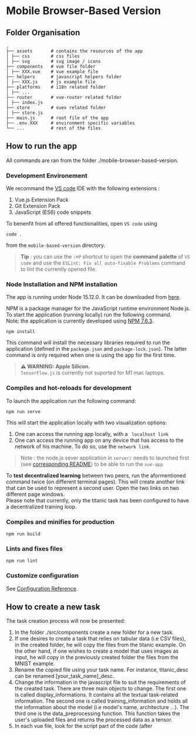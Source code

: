 # Mobile Browser-Based Version

## Folder Organisation

    .
    ├── assets       # contains the resources of the app
    │ ├── css        # css files
    │ ├── svg        # svg image / icons
    ├── components   # vue file folder                         
    │ ├── XXX.vue    # vue example file
    ├── helpers      # javascript helpers folder
    │ ├── XXX.js     # js example file
    ├── platforms    # i18n related folder
    │ ├── ...      
    ├── router       # vue-router related folder
    │ ├── index.js
    ├── store        # vuex related folder
    │ ├── store.js
    ├── main.js      # root file of the app
    ├── .env.XXX     # environment specific variables
    └── ...          # rest of the files
## How to run the app
All commands are ran from the folder ./mobile-browser-based-version.  

### Development Environement

We recommand the [VS code](https://code.visualstudio.com/) IDE with the following extensions :
1. Vue.js Extension Pack
2. Git Extension Pack
3. JavaScript (ES6) code snippets

To benenfit from all offered functionalities, open `VS code` using 
```
code . 
```
from the `mobile-based-version` directory.

> **Tip** : you can use the `⇧⌘P` shortcut to open the **command palette** of `VS code` and use the `ESLint: Fix all auto-fixable Problems` command to lint the currently opened file.

### Node Installation and NPM installation
The app is running under Node 15.12.0. It can be downloaded from [here](https://nodejs.org/en/download/releases/).

NPM is a package manager for the JavaScript runtime environment Node.js.  
To start the application (running locally) run the following command.    
Note: the application is currently developed using [NPM 7.6.3](https://www.npmjs.com/package/npm/v/7.6.3).
```
npm install
```
This command will install the necessary libraries required to run the application (defined in the `package.json` and `package-lock.json`). The latter command is only required when one is using the app for the first time. 

> **⚠ WARNING: Apple Silicon.**  
> `TensorFlow.js` is currently not suported for M1 mac laptops.

### Compiles and hot-reloads for development
To launch the application run the following command: 
```
npm run serve
```
This will start the application locally with two visualization options: 
1. One can access the running app locally, with a ` localhost link` 
2. One can access the running app on any device that has access to the network of his machine. To do so, use the `network link`.

> Note : the node.js sever application in `server/` needs to launched first (see [corresponding README](server/README.md)) to be able to run the `vue-app`

To **test decentralized learning** between two peers, run the aformentioned command twice (on different terminal pages). This will create another link that can be used to represent a second user. Open the two links on two different page windows.    
Please note that currently, only the titanic task has been configured to have a decentralized training loop. 

### Compiles and minifies for production
```
npm run build
```

### Lints and fixes files
```
npm run lint
```

### Customize configuration
See [Configuration Reference](https://cli.vuejs.org/config/).

## How to create a new task 

The task creation process will now be presented: 
1. In the folder ./src/components create a new folder for a new task. 
2. If one desires to create a task that relies on tabular data (i.e CSV files), in the created folder, he will copy the files from the titanic example. On the other hand, if one wishes to create a model that uses images as input, he will copy in the previously created folder the files from the MNIST example. 
3. Rename the copied file using your task name. For instance, titanic_desc can be renamed [your_task_name]_desc. 
4. Change the information in the javascript file to suit the requirements of the created task. There are three main objects to change. The first one is called display_informations. It contains all the textual task-related information. The second one is called training_information and holds all the information about the model (i.e model's name, architecture ...). The third one is the data_preprocessing function. This function takes the user's uploaded files and returns the processed data as a tensor. 
5. In each vue file, look for the script part of the code (after <script>)  and replace the first import with the javascript associated with your task.  For instance, replace import {...} from "titanic_script" with import {...} from "[your_task_name]_script". 
6. Add your task to the routing file in ./src/router/index.js. More instructions soon to come. 

## Explanation of the current architecture of the app
### Overview of the architecture
Tasks are organized around the following files: 
- vue files are used to render the task-related user interface. Users should not modify the core code of these files. 
- a javascript file contains all the task-related information and methods. For instance, in this file, one can find the specific data-processing function or the textual description of the task. 

### Use of Vue.js
The main front-end framework used by the application is Vue.js. It's a widely used framework to build single-page UI (See [Reference](https://router.vuejs.org/guide/)).    
The application is built around Vue.js components. Essentially, components are defined around two parts: 
1. An HTML template that states how the component should be rendered 
2. A script that defines the behaviors of the components

### Components architecture of the project 
Components can be organized in a parent/child relation. Meaning that one can have a parent component that holds many other child components.  
`routers` are used to define which components are displayed to the user depending on the user's inputs. 

The application runs the following architecture: 
- **The global component** of the app is called `App.vue`. This component implements a mini-side bar that is always displayed to the user. This mini-sidebar allows the user to directly access the available list of tasks available, and change some parameters of the page (color and night mode).
- **Information Display Components** are components that are displayed on the right side of the mini-side bar. Depending on the user's path choice, a component is displayed. The following components can be displayed:
  - **The task list component** is called `TaskList.vue`. It's the default component used to fill this space. It shows which ML tasks are open for collaborative training. 
  - **Task-related Components** are components used to display the interface associated with a particular task. The UI components for an ML task come in a parent-child relation: one global component (called `[taskName]_model.vue`) is used to implement a sidebar that allows the user to navigate through the different components associated with a task. On the right side of this global component, the following components are used to create a task (and note that all of them need to be created for each task): 
    - **Description of the task** under the name `[taskName]_description.vue. It gives an overview of the task. 
    - **Training of the task** under the name `[taskName]_training.vue`. Allows the users to train a model, either collaboratively using p2p communication, or alone by local training. As a side note, components are created only when they are called by the user. Meaning that until the user reaches the training page of the task, the `[taskName]_training.vue`is not created. When a user reaches for the first time the training components, the component is created, and only then the NN model is created and stored in the browser's indexdb database. The training is done in a seperated script. To start training, the function named `join_training`is called. This function preprocess the data using the task specific data pre-processing function and then train the model using the shared `train`function. 

All these are served by the javascript file associated to the task. 

### Training Loop
A global function `training` is called by all components that are training a model. This function is located in the file ./helpers/training.js.   
The idea is that the training part for all tasks follows the same ML backend, while the processing of the data is done locally (at the component level) by each task.   
The training process works as follow:
1. When a user has stated that he wishes to join the training of a task, a model is created (for now with a standards initialization) and stored into the browser's local storage. (call to `create_model`, a function embedded into the task's training component)
2. Once the user uploads a dataset, a pre-processing function is called. The pre-processing function is specifically tailored for each task and so is embedded in the task's training component under the name `data_preprocessing`. 
3. Once the data has been pre-processed, the `training` function is called. This function loads the model from the browser's local storage and updates the model by training it on the given dataset. As mentioned earlier, this function is shared by all training components.

## Communication between peers 
Explanations on communication between peers coming out soon. 

## Some further integrations notes 
### Mobile Intergration 
Depending on the user's screen size, the sidebar associated to task's components can disapear and be open using a button located on the left corner of the user's screen. 
For now a template that shows how to create tasks can be found. 
 
### Main packages used

| Name                                        |  Keyword        |  Description                                                    | 
|---------------------------------------------|:----------------:|:---------------------------------------------------------------|
| [vuex](https://vuex.vuejs.org/)        | `Store`   | It serves as a centralized store for all the components in an application  | 
| [vee-validate](https://vee-validate.logaretm.com/v4/) | `Form`         | Form Validation for Vue.js |
| [vue-toaster](https://github.com/MeForma/vue-toaster) | `Notifications`| Toast notification plugin for Vue.js|
| [tippy](https://atomiks.github.io/tippyjs/) | `Menu`|Pluging to build menu / side bars |
| [vue-i18n](https://vue-i18n.intlify.dev/)   | `Internation.`|Internationalization plugin for Vue.js |
| [vue-router](https://router.vuejs.org/)     | `Routing`|Official router plugin for Vue.js |
| [tfjs](https://www.tensorflow.org/js)       | `ML backend`|Library for machine learning in JavaScript |
| [axios](https://axios-http.com/)            | `HTTP requests`|Axios is a promise-based HTTP Client for node.js and the browser. |
| [lodash](https://lodash.com/)               | `JS Helpers`|Functional library for higher order function on list and js objects  | 
| [yup](https://github.com/jquense/yup)       | `Form`         | Schema builder for runtime value parsing and validation (forms). | 
| [peerjs](https://peerjs.com/)               | `Communication` |P2P communication libary for DeAI | 

